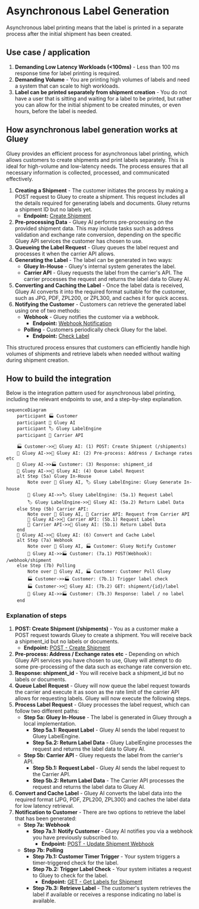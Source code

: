 # Asynchronous Label Generation
Asynchronous label printing means that the label is printed in a separate process after the initial shipment has been created.

## Use case / application

1. **Demanding Low Latency Workloads (<100ms)** - Less than 100 ms response time for label printing is required.
2. **Demanding Volume** - You are printing high volumes of labels and need a system that can scale to high workloads.
3. **Label can be printed separately from shipment creation** - You do not have a user that is sitting and waiting for a label to be printed, but rather you can allow for the initial shipment to be created minutes, or even hours, before the label is needed.

## How asynchronous label generation works at Gluey
Gluey provides an efficient process for asynchronous label printing, which allows customers to create shipments and print labels separately. This is ideal for high-volume and low-latency needs. The process ensures that all necessary information is collected, processed, and communicated effectively.

1. **Creating a Shipment** - The customer initiates the process by making a POST request to Gluey to create a shipment. This request includes all the details required for generating labels and documents. Gluey returns a shipment ID but no labels yet.
    - **Endpoint:** [Create Shipment](https://developer.gluey.ai/api-label#operation/create_shipment_shipments_post)
2. **Pre-processing Data** - Gluey AI performs pre-processing on the provided shipment data. This may include tasks such as address validation and exchange rate conversion, depending on the specific Gluey API services the customer has chosen to use.
3. **Queueing the Label Request** - Gluey queues the label request and processes it when the carrier API allows.
4. **Generating the Label** - The label can be generated in two ways:
    - **Gluey In-House** - Gluey's internal system generates the label.
    - **Carrier API** - Gluey requests the label from the carrier's API. The carrier processes the request and returns the label data to Gluey AI.
5. **Converting and Caching the Label** - Once the label data is received, Gluey AI converts it into the required format suitable for the customer, such as JPG, PDF, ZPL200, or ZPL300, and caches it for quick access.
6. **Notifying the Customer** - Customers can retrieve the generated label using one of two methods:
    - **Webhook** - Gluey notifies the customer via a webhook.
        - **Endpoint:** [Webhook Notification](https://developer.gluey.ai/webhook-label#operation/receive_webhook_webhook_shipment_post)
    - **Polling** - Customers periodically check Gluey for the label.
        - **Endpoint:** [Check Label](https://developer.gluey.ai/api-label#operation/get_labels_shipments__id__labels_get)

This structured process ensures that customers can efficiently handle high volumes of shipments and retrieve labels when needed without waiting during shipment creation.

## How to build the integration
Below is the integration pattern used for asynchronous label printing, including the relevant endpoints to use, and a step-by-step explanation.

~~~mermaid
sequenceDiagram
    participant 🏭 Customer
    participant 🤖 Gluey AI
    participant 🏷️ Gluey LabelEngine
    participant 🚚 Carrier API

    🏭 Customer->>🤖 Gluey AI: (1) POST: Create Shipment (/shipments)
    🤖 Gluey AI->>🤖 Gluey AI: (2) Pre-process: Address / Exchange rates etc
    🤖 Gluey AI->>🏭 Customer: (3) Response: shipment_id
    🤖 Gluey AI->>🤖 Gluey AI: (4) Queue Label Request
    alt Step (5a) Gluey In-House
        Note over 🤖 Gluey AI, 🏷️ Gluey LabelEngine: Gluey Generate In-house
        🤖 Gluey AI->>🏷️ Gluey LabelEngine: (5a.1) Request Label 
        🏷️ Gluey LabelEngine->>🤖 Gluey AI: (5a.2) Return Label Data
    else Step (5b) Carrier API:
        Note over 🤖 Gluey AI, 🚚 Carrier API: Request from Carrier API
        🤖 Gluey AI->>🚚 Carrier API: (5b.1) Request Label
        🚚 Carrier API->>🤖 Gluey AI: (5b.1) Return Label Data
    end
    🤖 Gluey AI->>🤖 Gluey AI: (6) Convert and Cache Label
    alt Step (7a) Webhook
        Note over 🤖 Gluey AI, 🏭 Customer: Gluey Notify Customer
        🤖 Gluey AI->>🏭 Customer: (7a.1) POST(Webhook): /webhook/shipment
    else Step (7b) Polling
        Note over 🤖 Gluey AI, 🏭 Customer: Customer Poll Gluey
        🏭 Customer->>🏭 Customer: (7b.1) Trigger label check
        🏭 Customer->>🤖 Gluey AI: (7b.2) GET: shipment/{id}/label
        🤖 Gluey AI->>🏭 Customer: (7b.3) Response: label / no label
    end
~~~

### Explanation of steps

1. **POST: Create Shipment (/shipments)** - You as a customer make a POST request towards Gluey to create a shipment. You will receive back a shipment_id but no labels or documents.
    - **Endpoint:** [POST - Create Shipment](https://developer.gluey.ai/api-label#operation/create_shipment_shipments_post)
2. **Pre-process: Address / Exchange rates etc** - Depending on which Gluey API services you have chosen to use, Gluey will attempt to do some pre-processing of the data such as exchange rate conversion etc.
3. **Response: shipment_id** - You will receive back a shipment_id but no labels or documents.
4. **Queue Label Request** - Gluey will now queue the label request towards the carrier and execute it as soon as the rate limit of the carrier API allows for requesting labels. Gluey will now execute the following steps.
5. **Process Label Request** - Gluey processes the label request, which can follow two different paths:
    - **Step 5a: Gluey In-House** - The label is generated in Gluey through a local implementation.
        - **Step 5a.1: Request Label** - Gluey AI sends the label request to Gluey LabelEngine.
        - **Step 5a.2: Return Label Data** - Gluey LabelEngine processes the request and returns the label data to Gluey AI.
    - **Step 5b: Carrier API** - Gluey requests the label from the carrier's API.
        - **Step 5b.1: Request Label** - Gluey AI sends the label request to the Carrier API.
        - **Step 5b.2: Return Label Data** - The Carrier API processes the request and returns the label data to Gluey AI.
6. **Convert and Cache Label** - Gluey AI converts the label data into the required format (JPG, PDF, ZPL200, ZPL300) and caches the label data for low latency retrieval.
7. **Notification to Customer** - There are two options to retrieve the label that has been generated:
    - **Step 7a: Webhook**
        - **Step 7a.1: Notify Customer** - Gluey AI notifies you via a webhook you have previously subscribed to.
            - **Endpoint:** [POST - Update Shipment Webhook](https://developer.gluey.ai/webhook-label#operation/receive_webhook_webhook_shipment_post)
    - **Step 7b: Polling**
        - **Step 7b.1: Customer Timer Trigger** - Your system triggers a timer-triggered check for the label.
        - **Step 7b.2: Trigger Label Check** - Your system initiates a request to Gluey to check for the label.
            - **Endpoint:** [GET - Get Labels for Shipment](https://developer.gluey.ai/api-label#operation/get_labels_shipments__id__labels_get)
        - **Step 7b.3: Retrieve Label** - The customer's system retrieves the label if available or receives a response indicating no label is available.
